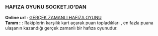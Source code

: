 ﻿### HAFIZA  OYUNU SOCKET.IO'DAN
**Online url** : [GERÇEK ZAMANLI HAFIZA OYUNU](http://hafz.herokuapp.com) <br>
**Tanım :** : Rakiplerin karşılık kart açarak puan topladıkları , en fazla puana ulaşanın kazandığı  gerçek zamanlı bir hafıza oyunudur.
